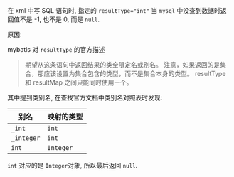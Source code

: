 在 xml 中写 SQL 语句时, 指定的 `resultType="int"` 当 `mysql` 中没查到数据时返回值不是 -1, 也不是 0, 而是 `null`.

原因:

mybatis 对 `resultType` 的官方描述

> 期望从这条语句中返回结果的类全限定名或别名。 注意，如果返回的是集合，那应该设置为集合包含的类型，而不是集合本身的类型。 resultType 和 resultMap 之间只能同时使用一个。

其中提到类别名, 在查找官方文档中类别名对照表时发现:

| 别名       | 映射的类型 |
| ---------- | ---------- |
| `_int`     | `int`      |
| `_integer` | `int`      |
| `int`      | `Integer`  |

`int` 对应的是 `Integer`对象, 所以最后返回 `null`.
